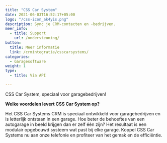 ```yaml
---
title: "CSS Car System"
date: 2021-06-03T16:52:17+05:00
logo: "/css-icon_ak4yis.png"
description: Sync je CRM-contacten en -bedrijven.
meer_info:
  - title: Support
    url: /ondersteuning/
button:
  title: Meer informatie
  link: /crmintegratie/csscarsystems/
categories:
  - Garagesoftware
weight: 1
type:
  - title: Via API

---
```


CSS Car System, speciaal voor garagebedrijven!

**Welke voordelen levert CSS Car System op?**

Het CSS Car Systems CRM is speciaal ontwikkeld voor garagebedrijven en is letterlijk ontstaan in een garage. Hoe beter de behoeftes van een autogarage in beeld krijgen dan er zelf één zijn? Het resultaat is een modulair opgebouwd systeem wat past bij elke garage. Koppel CSS Car Systems nu aan onze telefonie en profiteer van het gemak en de efficiëntie.
